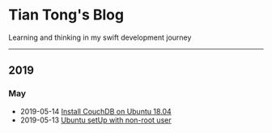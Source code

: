 # Tian Tong's Blog
Learning and thinking in my swift development journey

---
## 2019
### May
- 2019-05-14 [Install CouchDB on Ubuntu 18.04](https://github.com/tt333/Blog/2019/05/14.md)
- 2019-05-13 [Ubuntu setUp with non-root user](https://github.com/tt333/Blog/2019/05/13.md)
